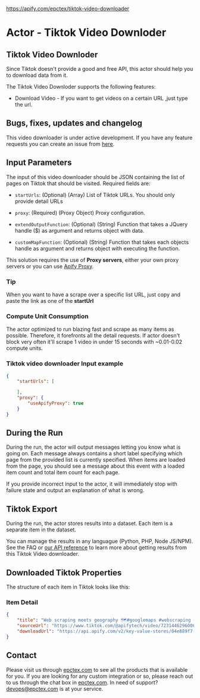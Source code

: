 https://apify.com/epctex/tiktok-video-downloader

# Actor - Tiktok Video Downloder

## Tiktok Video Downloder

Since Tiktok  doesn't provide a good and free API, this actor should help you to download data from it.

The Tiktok Video Downloder supports the following features:

-   Download Video - If you want to get videos on a certain URL ,just type the url.

## Bugs, fixes, updates and changelog

This video downloader is under active development. If you have any feature requests you can create an issue from [here](https://github.com/epctex/tiktok-video-downloader/issues).


## Input Parameters

The input of this video downloader should be JSON containing the list of pages on Tiktok that should be visited. Required fields are:

- `startUrls`: (Optional) (Array) List of Tiktok URLs. You should only provide detail URLs

- `proxy`: (Required) (Proxy Object) Proxy configuration.

- `extendOutputFunction`: (Optional) (String) Function that takes a JQuery handle ($) as argument and returns object with data.

- `customMapFunction`: (Optional) (String) Function that takes each objects handle as argument and returns object with executing the function.

This solution requires the use of **Proxy servers**, either your own proxy servers or you can use [Apify Proxy](https://www.apify.com/docs/proxy).

### Tip

When you want to have a scrape over a specific list URL, just copy and paste the link as one of the **startUrl**

### Compute Unit Consumption

The actor optimized to run blazing fast and scrape as many items as possible. Therefore, it forefronts all the detail requests. If actor doesn't block very often it'll scrape 1 video in under 15 seconds with ~0.01-0.02 compute units.

### Tiktok video downloader Input example

```json
{
    "startUrls": [

    ],
    "proxy": {
        "useApifyProxy": true
    }
}
```

## During the Run

During the run, the actor will output messages letting you know what is going on. Each message always contains a short label specifying which page from the provided list is currently specified.
When items are loaded from the page, you should see a message about this event with a loaded item count and total item count for each page.

If you provide incorrect input to the actor, it will immediately stop with failure state and output an explanation of what is wrong.

## Tiktok Export

During the run, the actor stores results into a dataset. Each item is a separate item in the dataset.

You can manage the results in any languague (Python, PHP, Node JS/NPM). See the FAQ or <a href="https://www.apify.com/docs/api" target="blank">our API reference</a> to learn more about getting results from this Tiktok Video downloader.

## Downloaded Tiktok Properties

The structure of each item in Tiktok looks like this:

### Item Detail

```json
{
	"title": "Web scraping meets geography 🗺️#googlemaps #webscraping #dataextraction #geolocation #coordinates #api #data",
	"sourceUrl": "https://www.tiktok.com/@apifytech/video/7231446296006020379",
	"downloadUrl": "https://api.apify.com/v2/key-value-stores/04e889f7-a2c2-4ed3-ad68-e27c9700e68c/records/7231446296006020379"
}
```

## Contact 
Please visit us through [epctex.com](https://epctex.com) to see all the products that is available for you. If you are looking for any custom integration or so, please reach out to us through the chat box in [epctex.com](https://epctex.com). In need of support? [devops@epctex.com](mailto:devops@epctex.com) is at your service.
